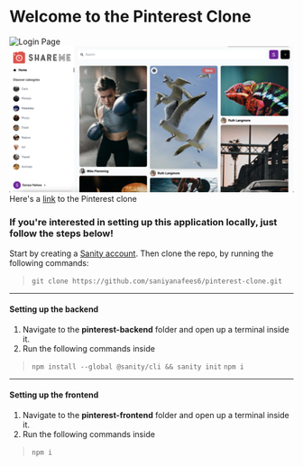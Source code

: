 
# Welcome to the Pinterest Clone

![Login Page](https://raw.githubusercontent.com/saniyanafees6/pinterest-clone/main/loginpage.png)
![Home Page](https://raw.githubusercontent.com/saniyanafees6/pinterest-clone/main/homepage.png)
Here's a [link](https://pinterest-clone2.netlify.app) to the Pinterest clone

### If you're interested in setting up this application locally, just follow the steps below!

Start by creating a [Sanity account](https://www.sanity.io/). Then clone the repo, by running the following commands:

> `git clone https://github.com/saniyanafees6/pinterest-clone.git`



---
#### Setting up the backend
1.  Navigate to the **pinterest-backend** folder and open up a terminal inside it.
2.  Run the following commands inside 
> `npm install --global @sanity/cli && sanity init`
> `npm i` 



---
#### Setting up the frontend
1.  Navigate to the **pinterest-frontend** folder and open up a terminal inside it.
2.  Run the following commands inside 
> `npm i` 
